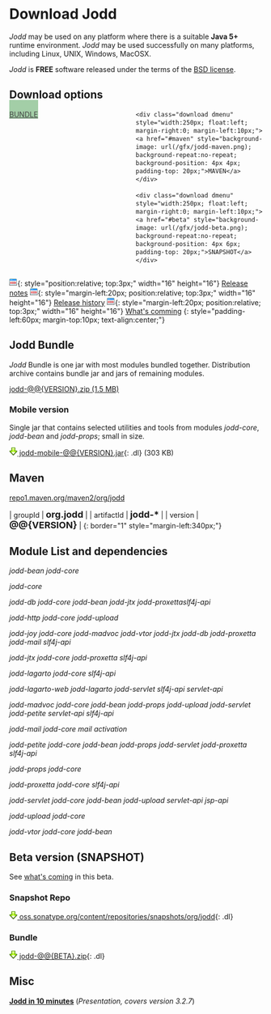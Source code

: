 <style type="text/css">
table#maven td {
	font-size: 14px;
	border-left: 1px solid #ccc;
	padding: 5px;
}
span.mvn {
	font-weight: bold;
	font-size: 18px;
}
.dmenu a {
	background-color: #A3CEA7;
	color: #444;
	border:0;
}
</style>

# Download Jodd

*Jodd* may be used on any platform where there is a suitable **Java 5+**
runtime environment. *Jodd* may be used successfully on many platforms,
including Linux, UNIX, Windows, MacOSX.

*Jodd* is **FREE** software released under the terms of the [BSD
license](/license.html).

## Download options

<div>
	<div class="download dmenu" style="width:250px; float:left; margin-right:0;">
	<a href="#jodd-bundle" style="background-image: url(/gfx/jodd-jar.png); background-repeat:no-repeat; background-position: 4px 4px; padding-top: 20px;">BUNDLE</a>
	</div>

	<div class="download dmenu" style="width:250px; float:left; margin-right:0; margin-left:10px;">
	<a href="#maven" style="background-image: url(/gfx/jodd-maven.png); background-repeat:no-repeat; background-position: 4px 4px; padding-top: 20px;">MAVEN</a>
	</div>

	<div class="download dmenu" style="width:250px; float:left; margin-right:0; margin-left:10px;">
	<a href="#beta" style="background-image: url(/gfx/jodd-beta.png); background-repeat:no-repeat; background-position: 4px 6px; padding-top: 20px;">SNAPSHOT</a>
	</div>
</div>

<div style="clear:both;"></div>

![release notes](/gfx/history.png){: style="position:relative; top:3px;"
width="16" height="16"} [Release notes](/release.html)
![history](/gfx/history.png){: style="margin-left:20px;
position:relative; top:3px;" width="16" height="16"} [Release
history](/history.html) ![history](/gfx/history.png){:
style="margin-left:20px; position:relative; top:3px;" width="16"
height="16"} [What\'s comming](/beta.html)
{: style="padding-left:60px; margin-top:10px; text-align:center;"}

## Jodd Bundle

*Jodd* Bundle is one jar with most modules bundled together.
Distribution archive contains bundle jar and jars of remaining modules.

<div class="download"><a href="jodd-@@{VERSION}.zip"><span>jodd-@@{VERSION}.zip</span> (1.5 MB)</a></div>

### Mobile version

Single jar that contains selected utilities and tools from modules
<var>jodd-core</var>, <var>jodd-bean</var> and <var>jodd-props</var>;
small in size.

[![download](/gfx/dl.gif) jodd-mobile-@@{VERSION}.jar](jodd-mobile-@@{VERSION}.jar){: .dl} (303 KB)

## Maven

<div class="download"><a href="http://repo1.maven.org/maven2/org/jodd/" target="_blank">repo1.maven.org/maven2/org/jodd</a></div>

| groupId | <span class="mvn">org.jodd</span> |
| artifactId | <span class="mvn">jodd-\*</span> |
| version | <span class="mvn">@@{VERSION}</span> |
{: border="1" style="margin-left:340px;"}


## Module List and dependencies

<var>jodd-bean</var> <var class="dep">jodd-core</var>

<var>jodd-core</var>

<var>jodd-db</var> <var class="dep">jodd-core</var> <var
class="dep">jodd-bean</var> <var class="dep-opt">jodd-jtx</var> <var
class="dep-opt">jodd-proxetta</var><var class="lib">slf4j-api</var>

<var>jodd-http</var> <var class="dep">jodd-core</var> <var
class="dep">jodd-upload</var>

<var>jodd-joy</var> <var class="dep">jodd-core</var> <var
class="dep-opt">jodd-madvoc</var> <var class="dep-opt">jodd-vtor</var>
<var class="dep-opt">jodd-jtx</var> <var class="dep-opt">jodd-db</var>
<var class="dep-opt">jodd-proxetta</var> <var
class="dep-opt">jodd-mail</var> <var class="lib">slf4j-api</var>

<var>jodd-jtx</var> <var class="dep">jodd-core</var> <var
class="dep-opt">jodd-proxetta</var> <var class="lib">slf4j-api</var>

<var>jodd-lagarto</var> <var class="dep">jodd-core</var> <var
class="lib">slf4j-api</var>

<var>jodd-lagarto-web</var> <var class="dep">jodd-lagarto</var> <var
class="dep">jodd-servlet</var> <var class="lib">slf4j-api</var> <var
class="lib">servlet-api</var>

<var>jodd-madvoc</var> <var class="dep">jodd-core</var> <var
class="dep">jodd-bean</var> <var class="dep">jodd-props</var> <var
class="dep">jodd-upload</var> <var class="dep">jodd-servlet</var> <var
class="dep">jodd-petite</var> <var class="lib">servlet-api</var> <var
class="lib">slf4j-api</var>

<var>jodd-mail</var> <var class="dep">jodd-core</var> <var
class="lib">mail</var> <var class="lib">activation</var>

<var>jodd-petite</var> <var class="dep">jodd-core</var> <var
class="dep">jodd-bean</var> <var class="dep">jodd-props</var> <var
class="dep-opt">jodd-servlet</var> <var
class="dep-opt">jodd-proxetta</var> <var class="lib">slf4j-api</var>

<var>jodd-props</var> <var class="dep">jodd-core</var>

<var>jodd-proxetta</var> <var class="dep">jodd-core</var> <var
class="lib">slf4j-api</var>

<var>jodd-servlet</var> <var class="dep">jodd-core</var> <var
class="dep">jodd-bean</var> <var class="dep">jodd-upload</var> <var
class="lib">servlet-api</var> <var class="lib">jsp-api</var>

<var>jodd-upload</var> <var class="dep">jodd-core</var>

<var>jodd-vtor</var> <var class="dep">jodd-core</var> <var
class="dep">jodd-bean</var>


## Beta version (SNAPSHOT)

See [what's coming](/beta.html) in this beta.

### Snapshot Repo

[![download](/gfx/dl.gif) oss.sonatype.org/content/repositories/snapshots/org/jodd][1]{: .dl}

### Bundle

[![download](/gfx/dl.gif) jodd-@@{BETA}.zip](jodd-@@{BETA}.zip){: .dl}

## Misc

[**Jodd in 10 minutes**](/download/jodd-in-10-minutes.pdf) (*Presentation, covers version 3.2.7*)


[1]: https://oss.sonatype.org/content/repositories/snapshots/org/jodd/
